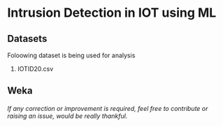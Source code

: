 # Intrusion Detection in IOT using ML

## Datasets 
Foloowing dataset is being used for analysis

1. IOTID20.csv 


## Weka






###### If any correction or improvement is required, feel free to contribute or raising an issue, would be really thankful.
